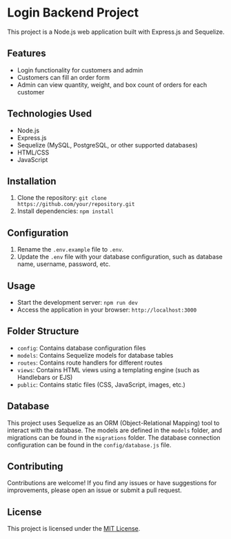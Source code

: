 # Login Backend Project

This project is a Node.js web application built with Express.js and Sequelize.

## Features

- Login functionality for customers and admin
- Customers can fill an order form
- Admin can view quantity, weight, and box count of orders for each customer

## Technologies Used

- Node.js
- Express.js
- Sequelize (MySQL, PostgreSQL, or other supported databases)
- HTML/CSS
- JavaScript

## Installation

1. Clone the repository: `git clone https://github.com/your/repository.git`
2. Install dependencies: `npm install`

## Configuration

1. Rename the `.env.example` file to `.env`.
2. Update the `.env` file with your database configuration, such as database name, username, password, etc.

## Usage

- Start the development server: `npm run dev`
- Access the application in your browser: `http://localhost:3000`

## Folder Structure

- `config`: Contains database configuration files
- `models`: Contains Sequelize models for database tables
- `routes`: Contains route handlers for different routes
- `views`: Contains HTML views using a templating engine (such as Handlebars or EJS)
- `public`: Contains static files (CSS, JavaScript, images, etc.)

## Database

This project uses Sequelize as an ORM (Object-Relational Mapping) tool to interact with the database. The models are defined in the `models` folder, and migrations can be found in the `migrations` folder. The database connection configuration can be found in the `config/database.js` file.

## Contributing

Contributions are welcome! If you find any issues or have suggestions for improvements, please open an issue or submit a pull request.

## License

This project is licensed under the [MIT License](LICENSE).
